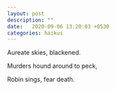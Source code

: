 ```yaml
---
layout: post
description: ""
date:   2020-09-06 13:20:03 +0530
categories: haikus
---
```

Aureate skies, blackened.

Murders hound around to peck,

Robin sings, fear death.
